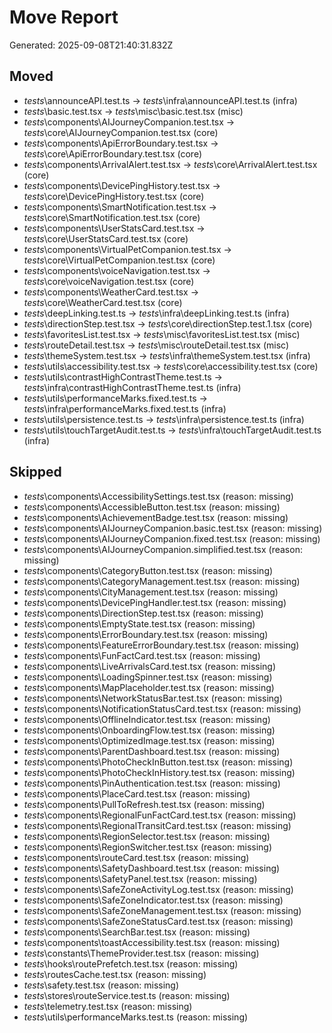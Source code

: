 # Move Report

Generated: 2025-09-08T21:40:31.832Z

## Moved
- _tests_\announceAPI.test.ts -> _tests_\infra\announceAPI.test.ts (infra)
- _tests_\basic.test.tsx -> _tests_\misc\basic.test.tsx (misc)
- _tests_\components\AIJourneyCompanion.test.tsx -> _tests_\core\AIJourneyCompanion.test.tsx (core)
- _tests_\components\ApiErrorBoundary.test.tsx -> _tests_\core\ApiErrorBoundary.test.tsx (core)
- _tests_\components\ArrivalAlert.test.tsx -> _tests_\core\ArrivalAlert.test.tsx (core)
- _tests_\components\DevicePingHistory.test.tsx -> _tests_\core\DevicePingHistory.test.tsx (core)
- _tests_\components\SmartNotification.test.tsx -> _tests_\core\SmartNotification.test.tsx (core)
- _tests_\components\UserStatsCard.test.tsx -> _tests_\core\UserStatsCard.test.tsx (core)
- _tests_\components\VirtualPetCompanion.test.tsx -> _tests_\core\VirtualPetCompanion.test.tsx (core)
- _tests_\components\voiceNavigation.test.tsx -> _tests_\core\voiceNavigation.test.tsx (core)
- _tests_\components\WeatherCard.test.tsx -> _tests_\core\WeatherCard.test.tsx (core)
- _tests_\deepLinking.test.ts -> _tests_\infra\deepLinking.test.ts (infra)
- _tests_\directionStep.test.tsx -> _tests_\core\directionStep.test.1.tsx (core)
- _tests_\favoritesList.test.tsx -> _tests_\misc\favoritesList.test.tsx (misc)
- _tests_\routeDetail.test.tsx -> _tests_\misc\routeDetail.test.tsx (misc)
- _tests_\themeSystem.test.tsx -> _tests_\infra\themeSystem.test.tsx (infra)
- _tests_\utils\accessibility.test.tsx -> _tests_\core\accessibility.test.tsx (core)
- _tests_\utils\contrastHighContrastTheme.test.ts -> _tests_\infra\contrastHighContrastTheme.test.ts (infra)
- _tests_\utils\performanceMarks.fixed.test.ts -> _tests_\infra\performanceMarks.fixed.test.ts (infra)
- _tests_\utils\persistence.test.ts -> _tests_\infra\persistence.test.ts (infra)
- _tests_\utils\touchTargetAudit.test.ts -> _tests_\infra\touchTargetAudit.test.ts (infra)

## Skipped
- _tests_\components\AccessibilitySettings.test.tsx  (reason: missing)
- _tests_\components\AccessibleButton.test.tsx  (reason: missing)
- _tests_\components\AchievementBadge.test.tsx  (reason: missing)
- _tests_\components\AIJourneyCompanion.basic.test.tsx  (reason: missing)
- _tests_\components\AIJourneyCompanion.fixed.test.tsx  (reason: missing)
- _tests_\components\AIJourneyCompanion.simplified.test.tsx  (reason: missing)
- _tests_\components\CategoryButton.test.tsx  (reason: missing)
- _tests_\components\CategoryManagement.test.tsx  (reason: missing)
- _tests_\components\CityManagement.test.tsx  (reason: missing)
- _tests_\components\DevicePingHandler.test.tsx  (reason: missing)
- _tests_\components\DirectionStep.test.tsx  (reason: missing)
- _tests_\components\EmptyState.test.tsx  (reason: missing)
- _tests_\components\ErrorBoundary.test.tsx  (reason: missing)
- _tests_\components\FeatureErrorBoundary.test.tsx  (reason: missing)
- _tests_\components\FunFactCard.test.tsx  (reason: missing)
- _tests_\components\LiveArrivalsCard.test.tsx  (reason: missing)
- _tests_\components\LoadingSpinner.test.tsx  (reason: missing)
- _tests_\components\MapPlaceholder.test.tsx  (reason: missing)
- _tests_\components\NetworkStatusBar.test.tsx  (reason: missing)
- _tests_\components\NotificationStatusCard.test.tsx  (reason: missing)
- _tests_\components\OfflineIndicator.test.tsx  (reason: missing)
- _tests_\components\OnboardingFlow.test.tsx  (reason: missing)
- _tests_\components\OptimizedImage.test.tsx  (reason: missing)
- _tests_\components\ParentDashboard.test.tsx  (reason: missing)
- _tests_\components\PhotoCheckInButton.test.tsx  (reason: missing)
- _tests_\components\PhotoCheckInHistory.test.tsx  (reason: missing)
- _tests_\components\PinAuthentication.test.tsx  (reason: missing)
- _tests_\components\PlaceCard.test.tsx  (reason: missing)
- _tests_\components\PullToRefresh.test.tsx  (reason: missing)
- _tests_\components\RegionalFunFactCard.test.tsx  (reason: missing)
- _tests_\components\RegionalTransitCard.test.tsx  (reason: missing)
- _tests_\components\RegionSelector.test.tsx  (reason: missing)
- _tests_\components\RegionSwitcher.test.tsx  (reason: missing)
- _tests_\components\routeCard.test.tsx  (reason: missing)
- _tests_\components\SafetyDashboard.test.tsx  (reason: missing)
- _tests_\components\SafetyPanel.test.tsx  (reason: missing)
- _tests_\components\SafeZoneActivityLog.test.tsx  (reason: missing)
- _tests_\components\SafeZoneIndicator.test.tsx  (reason: missing)
- _tests_\components\SafeZoneManagement.test.tsx  (reason: missing)
- _tests_\components\SafeZoneStatusCard.test.tsx  (reason: missing)
- _tests_\components\SearchBar.test.tsx  (reason: missing)
- _tests_\components\toastAccessibility.test.tsx  (reason: missing)
- _tests_\constants\ThemeProvider.test.tsx  (reason: missing)
- _tests_\hooks\routePrefetch.test.tsx  (reason: missing)
- _tests_\routesCache.test.tsx  (reason: missing)
- _tests_\safety.test.tsx  (reason: missing)
- _tests_\stores\routeService.test.ts  (reason: missing)
- _tests_\telemetry.test.tsx  (reason: missing)
- _tests_\utils\performanceMarks.test.ts  (reason: missing)